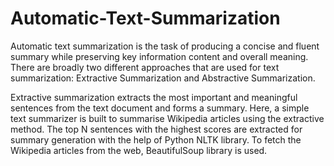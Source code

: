 # Automatic-Text-Summarization

Automatic text summarization is the task of producing a concise and fluent summary while preserving key information content and overall meaning. There are broadly two different approaches that are used for text summarization: Extractive Summarization and Abstractive Summarization.

Extractive summarization extracts the most important and meaningful sentences from the text document and forms a summary. Here, a simple text summarizer is built to summarise Wikipedia articles using the extractive method. The top N sentences with the highest scores are extracted for summary generation with the help of Python NLTK library. To fetch the Wikipedia articles from the web, BeautifulSoup library is used.
